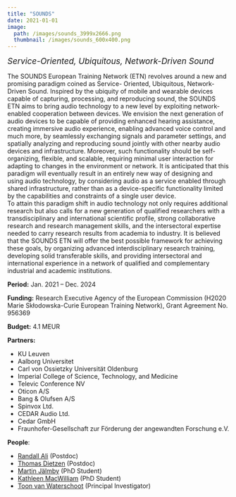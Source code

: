```yaml
---
title: "SOUNDS"
date: 2021-01-01
image: 
  path: /images/sounds_3999x2666.png
  thumbnail: /images/sounds_600x400.png
---
```


*<span style="font-size:14pt;">Service-Oriented, Ubiquitous, Network-Driven Sound</span>*

The SOUNDS European Training Network (ETN) revolves around a new and promising paradigm coined as Service- Oriented, Ubiquitous, Network-Driven Sound. Inspired by the ubiquity of mobile and wearable devices capable of capturing, processing, and reproducing sound, the SOUNDS ETN aims to bring audio technology to a new level by exploiting network-enabled cooperation between devices. We envision the next generation of audio devices to be capable of providing enhanced hearing assistance, creating immersive audio experience, enabling advanced voice control and much more, by seamlessly exchanging signals and parameter settings, and spatially analyzing and reproducing sound jointly with other nearby audio devices and infrastructure. Moreover, such functionality should be self-organizing, flexible, and scalable, requiring minimal user interaction for adapting to changes in the environment or network. It is anticipated that this paradigm will eventually result in an entirely new way of designing and using audio technology, by considering audio as a service enabled through shared infrastructure, rather than as a device-specific functionality limited by the capabilities and constraints of a single user device.  
To attain this paradigm shift in audio technology not only requires additional research but also calls for a new generation of qualified researchers with a transdisciplinary and international scientific profile, strong collaborative research and research management skills, and the intersectoral expertise needed to carry research results from academia to industry. It is believed that the SOUNDS ETN will offer the best possible framework for achieving these goals, by organizing advanced interdisciplinary research training, developing solid transferable skills, and providing intersectoral and international experience in a network of qualified and complementary industrial and academic institutions.

**Period:**	Jan. 2021 – Dec. 2024

**Funding:** Research Executive Agency of the European Commission (H2020 Marie Skłodowska-Curie European Training Network), Grant Agreement No. 956369

**Budget:** 4.1 MEUR

**Partners:** 
* KU Leuven
* Aalborg Universitet
* Carl von Ossietzky Universität Oldenburg
* Imperial College of Science, Technology, and Medicine
* Televic Conference NV
* Oticon A/S
* Bang & Olufsen A/S
* Spinvox Ltd.
* CEDAR Audio Ltd.
* Cedar GmbH
* Fraunhofer-Gesellschaft zur Förderung der angewandten Forschung e.V.

**People**:
* [Randall Ali](/team/randall_ali) (Postdoc)
* [Thomas Dietzen](/team/thomas_dietzen) (Postdoc)
* [Martin Jälmby](/team/martin_jalmby) (PhD Student)
* [Kathleen MacWilliam](/team/kathleen_macwilliam) (PhD Student)
* [Toon van Waterschoot](/team/toon_vanwaterschoot) (Principal Investigator)
